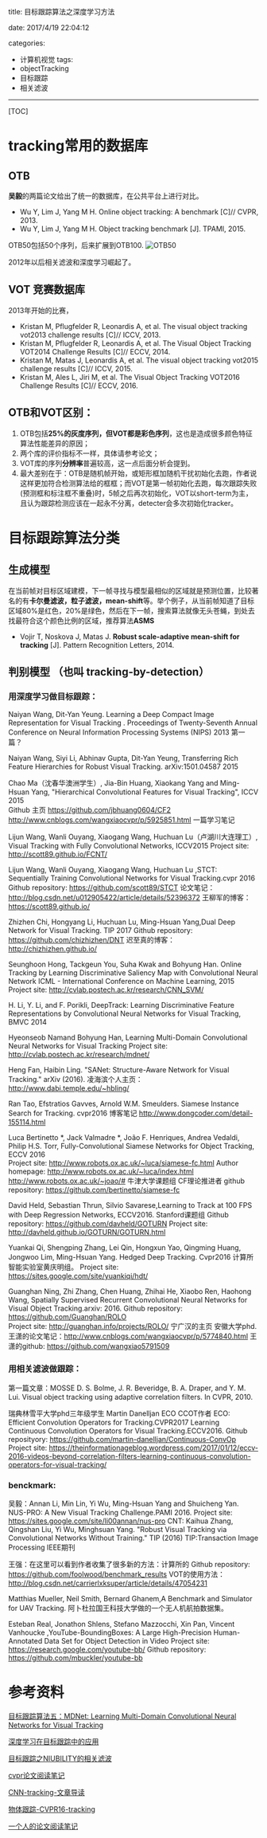 
title: 目标跟踪算法之深度学习方法

date: 2017/4/19 22:04:12

categories:
- 计算机视觉
tags:
- objectTracking
- 目标跟踪
- 相关滤波
---
[TOC]

# tracking常用的数据库

## OTB 
**吴毅**的两篇论文给出了统一的数据库，在公共平台上进行对比。
- Wu Y, Lim J, Yang M H. Online object tracking: A benchmark [C]// CVPR, 2013.
- Wu Y, Lim J, Yang M H. Object tracking benchmark [J]. TPAMI, 2015.
<!--more-->
OTB50包括50个序列，后来扩展到OTB100.
![OTB50][1]

2012年以后相关滤波和深度学习崛起了。



## VOT 竞赛数据库
2013年开始的比赛，


- Kristan M, Pflugfelder R, Leonardis A, et al. The visual object tracking vot2013 challenge results [C]// ICCV, 2013.
- Kristan M, Pflugfelder R, Leonardis A, et al. The Visual Object Tracking VOT2014 Challenge Results [C]// ECCV, 2014.
- Kristan M, Matas J, Leonardis A, et al. The visual object tracking vot2015 challenge results [C]// ICCV, 2015.
- Kristan M, Ales L, Jiri M, et al. The Visual Object Tracking VOT2016 Challenge Results [C]// ECCV, 2016.

## OTB和VOT区别：
1. OTB包括**25%的灰度序列，但VOT都是彩色序列**，这也是造成很多颜色特征算法性能差异的原因；
2. 两个库的评价指标不一样，具体请参考论文；
3. VOT库的序列**分辨率**普遍较高，这一点后面分析会提到。
4.  最大差别在于：OTB是随机帧开始，或矩形框加随机干扰初始化去跑，作者说这样更加符合检测算法给的框框；而VOT是第一帧初始化去跑，每次跟踪失败(预测框和标注框不重叠)时，5帧之后再次初始化，VOT以short-term为主，且认为跟踪检测应该在一起永不分离，detecter会多次初始化tracker。

# 目标跟踪算法分类
## 生成模型 
在当前帧对目标区域建模，下一帧寻找与模型最相似的区域就是预测位置，比较著名的有**卡尔曼滤波，粒子滤波，mean-shift**等。举个例子，从当前帧知道了目标区域80%是红色，20%是绿色，然后在下一帧，搜索算法就像无头苍蝇，到处去找最符合这个颜色比例的区域，推荐算法**ASMS**

- Vojir T, Noskova J, Matas J. **Robust scale-adaptive mean-shift for tracking** [J]. Pattern Recognition Letters, 2014.



## 判别模型 （也叫 tracking-by-detection）

### 用深度学习做目标跟踪：
Naiyan Wang, Dit-Yan Yeung. Learning a Deep Compact Image Representation for Visual Tracking . Proceedings of Twenty-Seventh Annual Conference on Neural Information Processing Systems (NIPS) 2013 第一篇？

Naiyan Wang, Siyi Li, Abhinav Gupta, Dit-Yan Yeung, Transferring Rich Feature Hierarchies for Robust Visual Tracking. arXiv:1501.04587  2015

Chao Ma（沈春华澳洲学生）, Jia-Bin Huang, Xiaokang Yang and Ming-Hsuan Yang, "Hierarchical Convolutional Features for Visual Tracking", ICCV 2015  
Github 主页 https://github.com/jbhuang0604/CF2
http://www.cnblogs.com/wangxiaocvpr/p/5925851.html 一篇学习笔记

Lijun Wang, Wanli Ouyang, Xiaogang Wang, Huchuan Lu（卢湖川大连理工）, Visual Tracking with Fully Convolutional Networks, ICCV2015
Project site: http://scott89.github.io/FCNT/

Lijun Wang, Wanli Ouyang, Xiaogang Wang, Huchuan Lu ,STCT: Sequentially Training Convolutional Networks for Visual Tracking.cvpr 2016
Github repository: https://github.com/scott89/STCT
论文笔记：http://blog.csdn.net/u012905422/article/details/52396372
王柳军的博客：https://scott89.github.io/

Zhizhen Chi, Hongyang Li, Huchuan Lu, Ming-Hsuan Yang,Dual Deep Network for Visual Tracking. TIP 2017
Github repository: https://github.com/chizhizhen/DNT
迟至真的博客：http://chizhizhen.github.io/


Seunghoon Hong, Tackgeun You, Suha Kwak and Bohyung Han. Online Tracking by Learning Discriminative Saliency Map with Convolutional Neural Network 
ICML - International Conference on Machine Learning, 2015   
Project site: http://cvlab.postech.ac.kr/research/CNN_SVM/

H. Li, Y. Li, and F. Porikli, DeepTrack: Learning Discriminative Feature Representations by Convolutional Neural Networks for Visual Tracking, BMVC 2014


Hyeonseob Namand Bohyung Han, Learning Multi-Domain Convolutional Neural Networks for Visual Tracking
Project site: http://cvlab.postech.ac.kr/research/mdnet/

Heng Fan, Haibin Ling. "SANet: Structure-Aware Network for Visual Tracking." arXiv (2016). 
凌海滨个人主页：http://www.dabi.temple.edu/~hbling/

Ran Tao, Efstratios Gavves, Arnold W.M. Smeulders. Siamese Instance Search for Tracking. cvpr2016
博客笔记 http://www.dongcoder.com/detail-155114.html

Luca Bertinetto *, Jack Valmadre *, João F. Henriques, Andrea Vedaldi, Philip H.S. Torr, Fully-Convolutional Siamese Networks for Object Tracking, ECCV 2016   
Project site: http://www.robots.ox.ac.uk/~luca/siamese-fc.html
Author homepage: http://www.robots.ox.ac.uk/~luca/index.html 
http://www.robots.ox.ac.uk/~joao/# 牛津大学课题组 CF理论推进者
github repository: https://github.com/bertinetto/siamese-fc

David Held, Sebastian Thrun, Silvio Savarese,Learning to Track at 100 FPS with Deep Regression Networks, ECCV2016. 
Stanford课题组
Github repository: https://github.com/davheld/GOTURN
Project site: http://davheld.github.io/GOTURN/GOTURN.html


Yuankai Qi, Shengping Zhang, Lei Qin, Hongxun Yao, Qingming Huang, Jongwoo Lim, Ming-Hsuan Yang. Hedged Deep Tracking. Cvpr2016
计算所智能实验室黄庆明组。
Project site: https://sites.google.com/site/yuankiqi/hdt/

Guanghan Ning, Zhi Zhang, Chen Huang, Zhihai He, Xiaobo Ren, Haohong Wang, Spatially Supervised Recurrent Convolutional Neural Networks for Visual Object Tracking.arxiv: 2016.
Github repository: https://github.com/Guanghan/ROLO  
Project site: http://guanghan.info/projects/ROLO/ 宁广汉的主页 安徽大学phd.
王潇的论文笔记：http://www.cnblogs.com/wangxiaocvpr/p/5774840.html
王潇的github: https://github.com/wangxiao5791509



### 用相关滤波做跟踪：
第一篇文章：MOSSE
D. S. Bolme, J. R. Beveridge, B. A. Draper, and Y. M. Lui. Visual object tracking using adaptive correlation filters. In CVPR, 2010.

瑞典林雪平大学phd三年级学生 Martin Danelljan  ECO  CCOT作者
ECO: Efficient Convolution Operators for Tracking.CVPR2017
Learning Continuous Convolution Operators for Visual Tracking.ECCV2016.
Github reposityory: https://github.com/martin-danelljan/Continuous-ConvOp
Project site: https://theinformationageblog.wordpress.com/2017/01/12/eccv-2016-videos-beyond-correlation-filters-learning-continuous-convolution-operators-for-visual-tracking/


### benckmark:
吴毅：Annan Li, Min Lin, Yi Wu, Ming-Hsuan Yang and Shuicheng Yan. NUS-PRO: A New Visual Tracking Challenge.PAMI 2016.
Project site: https://sites.google.com/site/li00annan/nus-pro
CNT: Kaihua Zhang, Qingshan Liu, Yi Wu, Minghsuan Yang. "Robust Visual Tracking via Convolutional Networks Without Training." TIP (2016)
TIP:Transaction Image Processing IEEE期刊

王强：在这里可以看到作者收集了很多新的方法：计算所的 
Github repository: https://github.com/foolwood/benchmark_results
VOT的使用方法：http://blog.csdn.net/carrierlxksuper/article/details/47054231

Matthias Mueller, Neil Smith, Bernard Ghanem,A Benchmark and Simulator for UAV Tracking.
阿卜杜拉国王科技大学做的一个无人机航拍数据集。

Esteban Real, Jonathon Shlens, Stefano Mazzocchi, Xin Pan, Vincent Vanhoucke
,YouTube-BoundingBoxes: A Large High-Precision Human-Annotated Data Set for Object Detection in Video
Project site: https://research.google.com/youtube-bb/
Github repository: https://github.com/mbuckler/youtube-bb





# 参考资料 

[目标跟踪算法五：MDNet: Learning Multi-Domain Convolutional Neural Networks for Visual Tracking](https://zhuanlan.zhihu.com/p/25312850)

[深度学习在目标跟踪中的应用](https://zhuanlan.zhihu.com/p/22334661)

[目标跟踪之NIUBILITY的相关滤波](https://zhuanlan.zhihu.com/DCF-tracking)

[cvpr论文阅读笔记](http://www.cnblogs.com/wangxiaocvpr/)

[CNN-tracking-文章导读](http://blog.csdn.net/ben_ben_niao/article/details/51315000)




[物体跟踪-CVPR16-tracking](http://blog.csdn.net/ben_ben_niao/article/details/52072659)


[一个人的论文阅读笔记](http://blog.csdn.net/u012905422/article/category/6223501)



  [1]: https://www.github.com/DragonFive/CVBasicOp/raw/master/1492588025562.jpg "1492588025562"